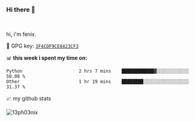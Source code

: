 ### Hi there 👋

<br />

hi, i'm fenix.

:key: GPG key: [`3F4CDF9CE8423CF3`](https://github.com/13ph03nix.gpg)


📊 **this week i spent my time on:**
<!--START_SECTION:waka-->

```text
Python                     2 hrs 7 mins    ████████████▓░░░░░░░░░░░░   50.08 %
Other                      1 hr 19 mins    ████████░░░░░░░░░░░░░░░░░   31.37 %
```

<!--END_SECTION:waka-->


📈 my github stats

<a>
<img align="center" src="https://github-readme-stats.vercel.app/api?username=13ph03nix&show_icons=true&hide=stars&theme=blueberry" alt="13ph03nix" />
</a>
